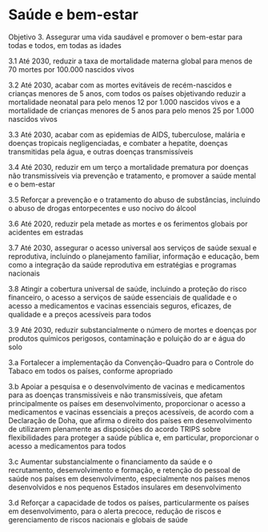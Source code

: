 # Saúde e bem-estar

Objetivo 3. Assegurar uma vida saudável e promover o bem-estar para todas e todos, em todas as idades

3.1 Até 2030, reduzir a taxa de mortalidade materna global para menos de 70 mortes por 100.000 nascidos vivos

3.2 Até 2030, acabar com as mortes evitáveis de recém-nascidos e crianças menores de 5 anos, com todos os países objetivando reduzir a mortalidade neonatal para pelo menos 12 por 1.000 nascidos vivos e a mortalidade de crianças menores de 5 anos para pelo menos 25 por 1.000 nascidos vivos

3.3 Até 2030, acabar com as epidemias de AIDS, tuberculose, malária e doenças tropicais negligenciadas, e combater a hepatite, doenças transmitidas pela água, e outras doenças transmissíveis

3.4 Até 2030, reduzir em um terço a mortalidade prematura por doenças não transmissíveis via prevenção e tratamento, e promover a saúde mental e o bem-estar

3.5 Reforçar a prevenção e o tratamento do abuso de substâncias, incluindo o abuso de drogas entorpecentes e uso nocivo do álcool

3.6 Até 2020, reduzir pela metade as mortes e os ferimentos globais por acidentes em estradas

3.7 Até 2030, assegurar o acesso universal aos serviços de saúde sexual e reprodutiva, incluindo o planejamento familiar, informação e educação, bem como a integração da saúde reprodutiva em estratégias e programas nacionais

3.8 Atingir a cobertura universal de saúde, incluindo a proteção do risco financeiro, o acesso a serviços de saúde essenciais de qualidade e o acesso a medicamentos e vacinas essenciais seguros, eficazes, de qualidade e a preços acessíveis para todos

3.9 Até 2030, reduzir substancialmente o número de mortes e doenças por produtos químicos perigosos, contaminação e poluição do ar e água do solo

3.a Fortalecer a implementação da Convenção-Quadro para o Controle do Tabaco em todos os países, conforme apropriado

3.b Apoiar a pesquisa e o desenvolvimento de vacinas e medicamentos para as doenças transmissíveis e não transmissíveis, que afetam principalmente os países em desenvolvimento, proporcionar o acesso a medicamentos e vacinas essenciais a preços acessíveis, de acordo com a Declaração de Doha, que afirma o direito dos países em desenvolvimento de utilizarem plenamente as disposições do acordo TRIPS sobre flexibilidades para proteger a saúde pública e, em particular, proporcionar o acesso a medicamentos para todos

3.c Aumentar substancialmente o financiamento da saúde e o recrutamento, desenvolvimento e formação, e retenção do pessoal de saúde nos países em desenvolvimento, especialmente nos países menos desenvolvidos e nos pequenos Estados insulares em desenvolvimento

3.d Reforçar a capacidade de todos os países, particularmente os países em desenvolvimento, para o alerta precoce, redução de riscos e gerenciamento de riscos nacionais e globais de saúde